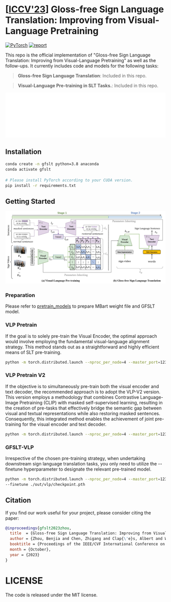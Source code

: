 # [[ICCV'23](https://arxiv.org/pdf/2307.14768.pdf)] Gloss-free Sign Language Translation: Improving from Visual-Language Pretraining

<a href="https://pytorch.org/get-started/locally/"><img alt="PyTorch" src="https://img.shields.io/badge/PyTorch-ee4c2c?logo=pytorch&logoColor=white"></a>  [![report](https://img.shields.io/badge/ArXiv-Paper-red)](https://arxiv.org/pdf/2307.14768.pdf)

This repo is the official implementation of "Gloss-free Sign Language Translation: Improving from Visual-Language Pretraining" as well as the follow-ups. It currently includes code and models for the following tasks:

> **Gloss-free Sign Language Translation**: Included in this repo.

> **Visual-Language Pre-training in SLT Tasks.**: Included in this repo.

<img src="./demo/slt_approach.gif" alt="" style="zoom: 60%;" />

## Installation

```bash
conda create -n gfslt python=3.8 anaconda
conda activate gfslt

# Please install PyTorch according to your CUDA version.
pip install -r requirements.txt
```


## Getting Started
<img src="./demo/pipeline.jpg" alt="" style="zoom: 60%;" />

### Preparation
Please refer to [pretrain_models](pretrain_models/README.md) to prepare MBart weight file and GFSLT model.

### VLP Pretrain

If the goal is to solely pre-train the Visual Encoder, the optimal approach would involve employing the fundamental visual-language alignment strategy. This method stands out as a straightforward and highly efficient means of SLT pre-training.

```bash
python -m torch.distributed.launch --nproc_per_node=4 --master_port=1236 --use_env train_vlp.py --batch-size 4 --epochs 80 --opt sgd --lr 0.01 --output_dir out/vlp  
```

### VLP Pretrain V2
If the objective is to simultaneously pre-train both the visual encoder and text decoder, the recommended approach is to adopt the VLP-V2 version. This version employs a methodology that combines Contrastive Language-Image Pretraining (CLIP) with masked self-supervised learning, resulting in the creation of pre-tasks that effectively bridge the semantic gap between visual and textual representations while also restoring masked sentences. Consequently, this integrated method enables the achievement of joint pre-training for the visual encoder and text decoder.
```bash
python -m torch.distributed.launch --nproc_per_node=4 --master_port=1236 --use_env train_vlp_v2.py --batch-size 4 --epochs 80 --opt sgd --lr 0.01 --output_dir out/vlp_v2 --training-refurbish --noise-rate 0.15 --noise-type omit_last --random-shuffle False  
```

### GFSLT-VLP
Irrespective of the chosen pre-training strategy, when undertaking downstream sign language translation tasks, 
you only need to utilize the --finetune hyperparameter to designate the relevant pre-trained model.
```bash
python -m torch.distributed.launch --nproc_per_node=4 --master_port=1236 --use_env train_slt.py --batch-size 2 --epochs 200 --opt sgd --lr 0.01 --output_dir out/Gloss-Free \
--finetune ./out/vlp/checkpoint.pth 
```


## Citation

If you find our work useful for your project, please consider citing the paper:

```bibtex
@inproceedings{gfslt2023zhou,
  title  = {Gloss-free Sign Language Translation: Improving from Visual-Language Pretraining}, 
  author = {Zhou, Benjia and Chen, Zhigang and Clap{\'e}s, Albert and Wan, Jun and Liang, Yanyan and Escalera, Sergio and Lei, Zhen and Zhang, Du},
  booktitle = {Proceedings of the IEEE/CVF International Conference on Computer Vision (ICCV)},
  month = {October},
  year = {2023}
}
```

# LICENSE
The code is released under the MIT license.